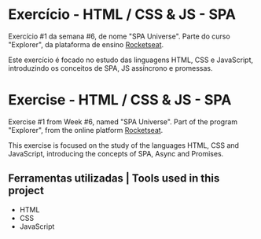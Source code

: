 # Exercício - HTML / CSS & JS - SPA

Exercício #1 da semana #6, de nome "SPA Universe". Parte do curso "Explorer", da plataforma de ensino [Rocketseat](https://rocketseat.com.br/).

Este exercício é focado no estudo das linguagens HTML, CSS e JavaScript, introduzindo os conceitos de SPA, JS assíncrono e promessas.

# Exercise - HTML / CSS & JS - SPA

Exercise #1 from Week #6, named "SPA Universe". Part of the program "Explorer", from the online platform [Rocketseat](https://rocketseat.com.br/).

This exercise is focused on the study of the languages HTML, CSS and JavaScript, introducing the concepts of SPA, Async and Promises.


## Ferramentas utilizadas | Tools used in this project

- HTML
- CSS
- JavaScript
